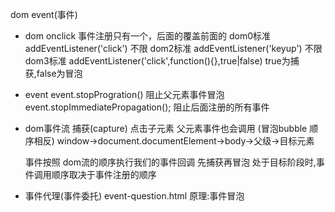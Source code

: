 dom event(事件)
- dom
    onclick  事件注册只有一个，后面的覆盖前面的       dom0标准
    addEventListener('click')  不限                 dom2标准
    addEventListener('keyup')  不限                 dom3标准
    addEventListener('click',function(){},true|false)       true为捕获,false为冒泡
- event
    event.stopProgration()              阻止父元素事件冒泡
    event.stopImmediatePropagation();   阻止后面注册的所有事件
- dom事件流
    捕获(capture) 点击子元素 父元素事件也会调用     (冒泡bubble  顺序相反)
    window->document.documentElement->body->父级->目标元素

    事件按照 dom流的顺序执行我们的事件回调  先捕获再冒泡
    处于目标阶段时,事件调用顺序取决于事件注册的顺序

- 事件代理(事件委托)
    event-question.html  原理:事件冒泡
